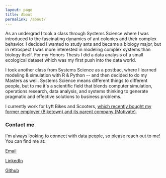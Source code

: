 ```yaml
---
layout: page
title: About
permalink: /about/
---
```


As an undergrad I took a class through Systems Science where I was introduced to the fascinating dynamics of ant colonies and their complex behavior. I decided I wanted to study ants and became a biology major, but in retrospect I was more interested in modeling complex systems than biology itself. For my Honors Thesis I did a data analysis of a small ecological dataset which was my first push into the data world.

I took another class from Systems Science as a postbac, where I learned modeling & simulation with R & Python -- and then decided to do my Masters as well. Systems Science means different things to different people, but to me it's a scientific field that blends computer simulation, operations research, data analysis, and systems thinking to generate pragmatic and effective solutions to business problems.

I currently work for Lyft Bikes and Scooters, [which recently bought my former employer (Biketown) and its parent company (Motivate)](https://blog.lyft.com/posts/lyft-becomes-americas-largest-bikeshare-service). 

### Contact me

I'm always looking to connect with data people, so please reach out to me! You can find me at:

[Email](mailto:konradmiziolek@gmail.com)

[LinkedIn](https://linkedin.com/in/konradmiz)

[Github](https://github.com/konradmiz)

